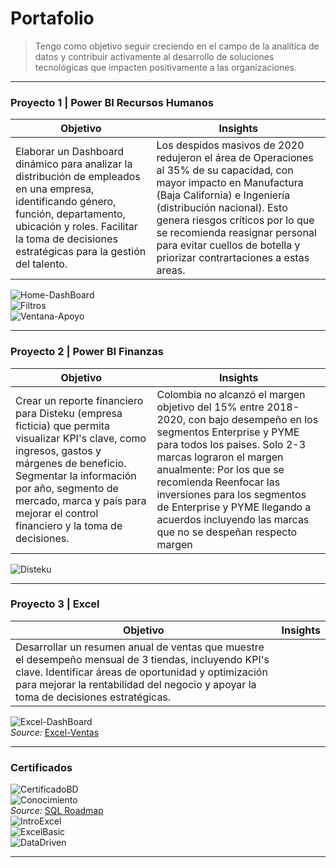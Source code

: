 # Portafolio  
>Tengo como objetivo seguir creciendo en el campo de la analítica de datos y contribuir activamente al desarrollo de soluciones tecnológicas que impacten positivamente a las organizaciones.  

---

### **Proyecto 1 | Power BI Recursos Humanos**  

| **Objetivo**                                                                 | **Insights** |
|------------------------------------------------------------------------------|--------------|
| Elaborar un Dashboard dinámico para analizar la distribución de empleados en una empresa, identificando género, función, departamento, ubicación y roles. Facilitar la toma de decisiones estratégicas para la gestión del talento. |Los despidos masivos de 2020 redujeron el área de Operaciones al 35% de su capacidad, con mayor impacto en Manufactura (Baja California) e Ingeniería (distribución nacional). Esto genera riesgos críticos por lo que se recomienda reasignar personal para evitar cuellos de botella y priorizar contrartaciones a estas areas.|

![Home-DashBoard](/img/Proyecto1.jpeg)  
![Filtros](/img/Proyecto1.1.jpeg)  
![Ventana-Apoyo](/img/Proyecto1.4.png)  

---

### **Proyecto 2 | Power BI Finanzas**  

| **Objetivo**                                                                 | **Insights** |
|------------------------------------------------------------------------------|--------------|
| Crear un reporte financiero para Disteku (empresa ficticia) que permita visualizar KPI's clave, como ingresos, gastos y márgenes de beneficio. Segmentar la información por año, segmento de mercado, marca y país para mejorar el control financiero y la toma de decisiones. |Colombia no alcanzó el margen objetivo del 15% entre 2018-2020, con bajo desempeño en los segmentos Enterprise y PYME para todos los paises. Solo 2-3 marcas lograron el margen anualmente: Por los que se recomienda Reenfocar las inversiones para los segmentos de Enterprise y PYME llegando a acuerdos incluyendo las marcas que no se despeñan respecto margen|

![Disteku](/img/Proyecto2.jpeg)  

---

### **Proyecto 3 | Excel**  

| **Objetivo**                                                                 | **Insights** |
|------------------------------------------------------------------------------|--------------|
| Desarrollar un resumen anual de ventas que muestre el desempeño mensual de 3 tiendas, incluyendo KPI's clave. Identificar áreas de oportunidad y optimización para mejorar la rentabilidad del negocio y apoyar la toma de decisiones estratégicas. |              |

![Excel-DashBoard](/img/ExcelProyecto3.png)  
_Source:_ [Excel-Ventas](/img/Resumen_ventas.xlsx)  

---

### **Certificados**  
![CertificadoBD](/img/CertificadoBD.jpeg)  
![Conocimiento](/img/BDknoledge.jpeg)  
_Source:_ [SQL Roadmap](https://www.youtube.com/watch?v=yMqldbY2AAg)  
![IntroExcel](/img/CertificadoExcelIntro.png)  
![ExcelBasic](/img/CertificadoEcxelBasic.png)  
![DataDriven](/img/CertificadoDataDriven.png)  

--- 
